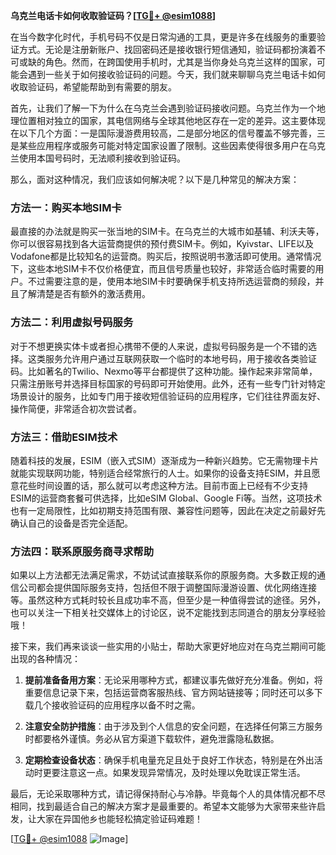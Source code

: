 **乌克兰电话卡如何收取验证码？[[TG💪+ @esim1088](https://t.me/s/esim1088)]**

在当今数字化时代，手机号码不仅是日常沟通的工具，更是许多在线服务的重要验证方式。无论是注册新账户、找回密码还是接收银行短信通知，验证码都扮演着不可或缺的角色。然而，在跨国使用手机时，尤其是当你身处乌克兰这样的国家，可能会遇到一些关于如何接收验证码的问题。今天，我们就来聊聊乌克兰电话卡如何收取验证码，希望能帮助到有需要的朋友。

首先，让我们了解一下为什么在乌克兰会遇到验证码接收问题。乌克兰作为一个地理位置相对独立的国家，其电信网络与全球其他地区存在一定的差异。这主要体现在以下几个方面：一是国际漫游费用较高，二是部分地区的信号覆盖不够完善，三是某些应用程序或服务可能对特定国家设置了限制。这些因素使得很多用户在乌克兰使用本国号码时，无法顺利接收到验证码。

那么，面对这种情况，我们应该如何解决呢？以下是几种常见的解决方案：

### 方法一：购买本地SIM卡

最直接的办法就是购买一张当地的SIM卡。在乌克兰的大城市如基辅、利沃夫等，你可以很容易找到各大运营商提供的预付费SIM卡。例如，Kyivstar、LIFE以及Vodafone都是比较知名的运营商。购买后，按照说明书激活即可使用。通常情况下，这些本地SIM卡不仅价格便宜，而且信号质量也较好，非常适合临时需要的用户。不过需要注意的是，使用本地SIM卡时要确保手机支持所选运营商的频段，并且了解清楚是否有额外的激活费用。

### 方法二：利用虚拟号码服务

对于不想更换实体卡或者担心携带不便的人来说，虚拟号码服务是一个不错的选择。这类服务允许用户通过互联网获取一个临时的本地号码，用于接收各类验证码。比如著名的Twilio、Nexmo等平台都提供了这种功能。操作起来非常简单，只需注册账号并选择目标国家的号码即可开始使用。此外，还有一些专门针对特定场景设计的服务，比如专门用于接收短信验证码的应用程序，它们往往界面友好、操作简便，非常适合初次尝试者。

### 方法三：借助ESIM技术

随着科技的发展，ESIM（嵌入式SIM）逐渐成为一种新兴趋势。它无需物理卡片就能实现联网功能，特别适合经常旅行的人士。如果你的设备支持ESIM，并且愿意花些时间设置的话，那么就可以考虑这种方法。目前市面上已经有不少支持ESIM的运营商套餐可供选择，比如eSIM Global、Google Fi等。当然，这项技术也有一定局限性，比如初期支持范围有限、兼容性问题等，因此在决定之前最好先确认自己的设备是否完全适配。

### 方法四：联系原服务商寻求帮助

如果以上方法都无法满足需求，不妨试试直接联系你的原服务商。大多数正规的通信公司都会提供国际服务支持，包括但不限于调整国际漫游设置、优化网络连接等。虽然这种方式耗时较长且成功率不高，但至少是一种值得尝试的途径。另外，也可以关注一下相关社交媒体上的讨论区，说不定能找到志同道合的朋友分享经验哦！

接下来，我们再来谈谈一些实用的小贴士，帮助大家更好地应对在乌克兰期间可能出现的各种情况：

1. **提前准备备用方案**：无论采用哪种方式，都建议事先做好充分准备。例如，将重要信息记录下来，包括运营商客服热线、官方网站链接等；同时还可以多下载几个接收验证码的应用程序以备不时之需。
   
2. **注意安全防护措施**：由于涉及到个人信息的安全问题，在选择任何第三方服务时都要格外谨慎。务必从官方渠道下载软件，避免泄露隐私数据。
   
3. **定期检查设备状态**：确保手机电量充足且处于良好工作状态，特别是在外出活动时更要注意这一点。如果发现异常情况，及时处理以免耽误正常生活。

最后，无论采取哪种方式，请记得保持耐心与冷静。毕竟每个人的具体情况都不尽相同，找到最适合自己的解决方案才是最重要的。希望本文能够为大家带来些许启发，让大家在异国他乡也能轻松搞定验证码难题！

[[TG💪+ @esim1088](https://t.me/s/esim1088) ![Image](https://i.postimg.cc/4NQfJmqS/Snipaste-2025-05-13-00-14-12.png)]